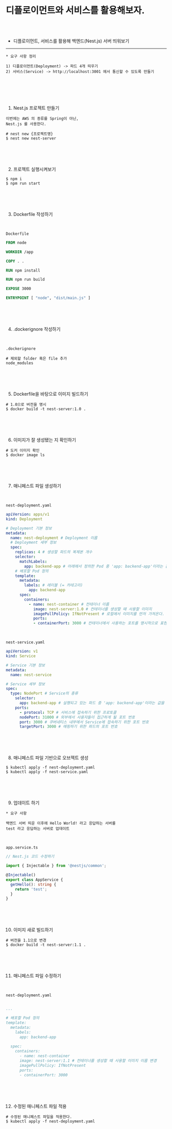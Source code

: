 # 디플로이먼트와 서비스를 활용해보자.

<br />
<br />

* 디플로이먼트, 서비스를 활용해 백엔드(Nest.js) 서버 띄워보기

---

```
* 요구 사항 정리

1) 디플로이먼트(Deployment) -> 파드 4개 띄우기
2) 서비스(Service) -> http://localhost:3001 에서 통신할 수 있도록 만들기
```

<br />
<br />
<br />
<br />

1. Nest.js 프로젝트 만들기

```
이번에는 AWS 의 종류를 Spring이 아닌,
Nest.js 를 사용한다.
```

```
# nest new {프로젝트명}
$ nest new nest-server
```

<br />
<br />
<br />

2. 프로젝트 실행시켜보기

```
$ npm i
$ npm run start
```

<br />
<br />
<br />

3. Dockerfile 작성하기

<br />

`Dockerfile`

```Dockerfile
FROM node

WORKDIR /app

COPY . .

RUN npm install

RUN npm run build

EXPOSE 3000

ENTRYPOINT [ "node", "dist/main.js" ]
```

<br />
<br />
<br />

4. .dockerignore 작성하기

<br />

`.dockerignore`

```
# 제외할 folder 혹은 file 추가
node_modules
```

<br />
<br />
<br />

5. Dockerfile을 바탕으로 이미지 빌드하기

```
# 1.0으로 버전을 명시
$ docker build -t nest-server:1.0 .
```

<br />
<br />
<br />

6. 이미지가 잘 생성됐는 지 확인하기

```
# 도커 이미지 확인
$ docker image ls
```

<br />
<br />
<br />

7. 매니페스트 파일 생성하기

<br />

`nest-deployment.yaml`

```yaml
apiVersion: apps/v1
kind: Deployment

# Deployment 기본 정보
metadata:
  name: nest-deployment # Deployment 이름
  # Deployment 세부 정보
  spec:
    replicas: 4 # 생성할 파드의 복제본 개수
    selector:
      matchLabels:
        app: backend-app # 아래에서 정의한 Pod 중 'app: backend-app'이라는 값을 가진 파드를 선택
    # 배포할 Pod 정의
    template:
      metadata:
        labels: # 레이블 (= 카테고리)
          app: backend-app
      spec:
        containers:
          - name: nest-container # 컨테이너 이름
            image: nest-server:1.0 # 컨테이너를 생성할 때 사용할 이미지
            imagePullPolicy: IfNotPresent # 로컬에서 이미지를 먼저 가져온다. 없으면 레지스트리에서 가져온다.
            ports:
            - containerPort: 3000 # 컨테이너에서 사용하는 포트를 명시적으로 표현
```

<br />

`nest-service.yaml`

```yaml
apiVersion: v1
kind: Service

# Service 기본 정보
metadata:
  name: nest-service

# Service 세부 정보
spec:
  type: NodePort # Service의 종류
    selector:
      app: backend-app # 실행되고 있는 파드 중 'app: backend-app'이라는 값을 가진 파드와 서비스를 연결
    ports:
      - protocol: TCP # 서비스에 접속하기 위한 프로토콜
      nodePort: 31000 # 외부에서 사용자들이 접근하게 될 포트 번호
      port: 3000 # 쿠버네티스 내부에서 Service에 접속하기 위한 포트 번호
      targetPort: 3000 # 매핑하기 위한 파드의 포트 번호
```

<br />
<br />
<br />

8. 매니페스트 파일 기반으로 오브젝트 생성

```
$ kubectl apply -f nest-deployment.yaml
$ kubectl apply -f nest-service.yaml
```

<br />
<br />
<br />

9. 업데이트 하기
  
```
* 요구 사항

백엔드 서버 띄운 이후에 Hello World! 라고 응답하는 서버를
test 라고 응답하는 서버로 업데이트
```

<br />

`app.service.ts`

```ts
// Nest.js 코드 수정하기

import { Injectable } from '@nestjs/common';

@Injectable()
export class AppService {
  getHello(): string {
    return 'test';
  }
}
```

<br />
<br />
<br />

10. 이미지 새로 빌드하기

```
# 버전을 1.1으로 변경
$ docker build -t nest-server:1.1 .
```

<br />
<br />
<br />

11. 매니페스트 파일 수정하기

<br />

`nest-deployment.yaml`

```yaml

...

# 배포할 Pod 정의
template:
  metadata:
    labels:
      app: backend-app
  
  spec:
    containers:
      - name: nest-container
      image: nest-server:1.1 # 컨테이너를 생성할 때 사용할 이미지 이름 변경
      imagePullPolicy: IfNotPresent
      ports:
      - containerPort: 3000
```

<br />
<br />
<br />

12. 수정된 매니페스트 파일 적용

```
# 수정된 매니페스트 파일을 적용한다.
$ kubectl apply -f nest-deployment.yaml
```
